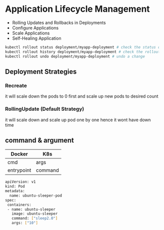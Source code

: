 # Application Lifecycle Management

- Rolling Updates and Rollbacks in Deployments
- Configure Applications
- Scale Applications
- Self-Healing Application

```bash
kubectl rollout status deployment/myapp-deployment # check the status of the rollout 
kubectl rollout history deployment/myapp-deployment # check the rollout history
kubectl rollout undo deployment/myapp-deployment # undo a change 
```

## Deployment Strategies

### Recreate

it will scale down the pods to 0 first and scale up new pods to desired count

### RollingUpdate (Default Strategy)

it will scale down and scale up pod one by one hence it wont have down time

## command & argument

| Docker     | K8s     |
| ---------- | ------- |
| cmd        | args    |
| entrypoint | command |

```bash
apiVersion: v1
kind: Pod
metadata:
  name: ubuntu-sleeper-pod
spec:
 containers:
 - name: ubuntu-sleeper
   image: ubuntu-sleeper
   command: ["sleep2.0"]
   args: ["10"]
```